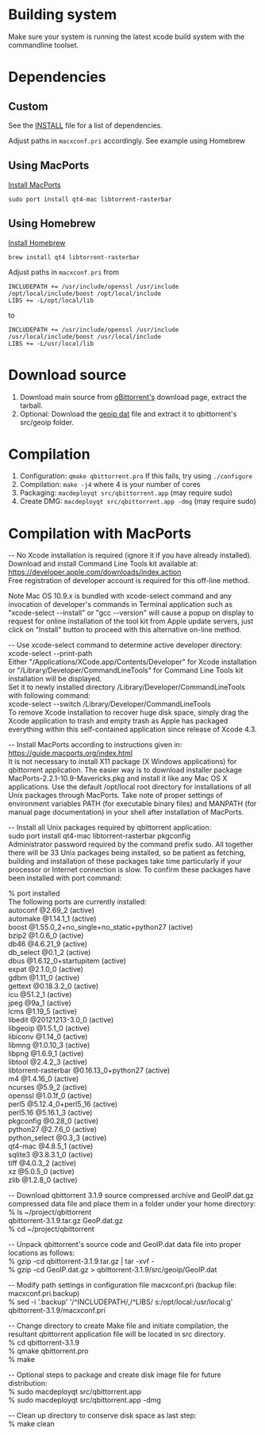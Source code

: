 # Building system
Make sure your system is running the latest xcode build system with the commandline toolset.

# Dependencies

## Custom
See the [INSTALL](https://github.com/qbittorrent/qBittorrent/blob/master/INSTALL) file for a list of dependencies.

Adjust paths in `macxconf.pri` accordingly. See example using Homebrew

## Using MacPorts
[Install MacPorts](http://www.macports.org/install.php)

    sudo port install qt4-mac libtorrent-rasterbar

## Using Homebrew
[Install Homebrew](http://brew.sh/)

    brew install qt4 libtorrent-rasterbar

Adjust paths in `macxconf.pri` from

    INCLUDEPATH += /usr/include/openssl /usr/include /opt/local/include/boost /opt/local/include
    LIBS += -L/opt/local/lib

to

    INCLUDEPATH += /usr/include/openssl /usr/include /usr/local/include/boost /usr/local/include
    LIBS += -L/usr/local/lib

# Download source
 
 1. Download main source from [qBittorrent's](http://www.qbittorrent.org/download.php) download page, extract the tarball.
 2. Optional: Download the [geoip dat](http://geolite.maxmind.com/download/geoip/database/GeoLiteCountry/GeoIP.dat.gz) file and extract it to qbittorrent's src/geoip folder.

# Compilation

 1. Configuration: `qmake qbittorrent.pro`  If this fails, try using `./configure`
 2. Compilation: `make -j4` where 4 is your number of cores
 3. Packaging: `macdeployqt src/qbittorrent.app` (may require sudo)
 4. Create DMG: `macdeployqt src/qbittorrent.app -dmg` (may require sudo)

# Compilation with MacPorts

-- No Xcode installation is required (ignore it if you have already installed).  
Download and install Command Line Tools kit available at: https://developer.apple.com/downloads/index.action  
Free registration of developer account is required for this off-line method.  

Note Mac OS 10.9.x is bundled with xcode-select command and any invocation of developer's commands in Terminal application such as "xcode-select --install" or "gcc --version" will cause a popup on display to request for online installation of the tool kit from Apple update servers, just click on "Install" button to proceed with this alternative on-line method.  

-- Use xcode-select command to determine active developer directory: xcode-select --print-path  
Either "/Applications/XCode.app/Contents/Developer" for Xcode installation or "/Library/Developer/CommandLineTools" for Command Line Tools kit installation will be displayed.  
Set it to newly installed directory /Library/Developer/CommandLineTools with following command:  
xcode-select --switch /Library/Developer/CommandLineTools  
To remove Xcode installation to recover huge disk space, simply drag the Xcode application to trash and empty trash as Apple has packaged everything within this self-contained application since release of Xcode 4.3.

-- Install MacPorts according to instructions given in: https://guide.macports.org/index.html  
It is not necessary to install X11 package (X Windows applications) for qbittorrent application. The easier way is to download installer package MacPorts-2.2.1-10.9-Mavericks.pkg and install it like any Mac OS X applications. Use the default /opt/local root directory for installations of all Unix packages through MacPorts. Take note of proper settings of environment variables PATH (for executable binary files) and MANPATH (for manual page documentation) in your shell after installation of MacPorts.

-- Install all Unix packages required by qbittorrent application:  
sudo port install qt4-mac libtorrent-rasterbar pkgconfig  
Administrator password required by the command prefix sudo. All together there will be 33 Unix packages being installed, so be patient as fetching, building and installation of these packages take time particularly if your processor or Internet connection is slow. To confirm these packages have been installed with port command:  
  
% port installed  
The following ports are currently installed:  
  autoconf @2.69_2 (active)  
  automake @1.14.1_1 (active)  
  boost @1.55.0_2+no_single+no_static+python27 (active)  
  bzip2 @1.0.6_0 (active)  
  db46 @4.6.21_9 (active)  
  db_select @0.1_2 (active)  
  dbus @1.6.12_0+startupitem (active)  
  expat @2.1.0_0 (active)  
  gdbm @1.11_0 (active)  
  gettext @0.18.3.2_0 (active)  
  icu @51.2_1 (active)  
  jpeg @9a_1 (active)  
  lcms @1.19_5 (active)  
  libedit @20121213-3.0_0 (active)  
  libgeoip @1.5.1_0 (active)  
  libiconv @1.14_0 (active)  
  libmng @1.0.10_3 (active)  
  libpng @1.6.9_1 (active)  
  libtool @2.4.2_3 (active)  
  libtorrent-rasterbar @0.16.13_0+python27 (active)  
  m4 @1.4.16_0 (active)  
  ncurses @5.9_2 (active)  
  openssl @1.0.1f_0 (active)  
  perl5 @5.12.4_0+perl5_16 (active)  
  perl5.16 @5.16.1_3 (active)  
  pkgconfig @0.28_0 (active)  
  python27 @2.7.6_0 (active)  
  python_select @0.3_3 (active)  
  qt4-mac @4.8.5_1 (active)  
  sqlite3 @3.8.3.1_0 (active)  
  tiff @4.0.3_2 (active)  
  xz @5.0.5_0 (active)  
  zlib @1.2.8_0 (active)  

-- Download qbittorrent 3.1.9 source compressed archive and GeoIP.dat.gz compressed data file and place them in a folder under your home directory:  
% ls ~/project/qbittorrent  
qbittorrent-3.1.9.tar.gz   GeoP.dat.gz  
% cd ~/project/qbittorrent  

-- Unpack qbittorrent's source code and GeoIP.dat data file into proper locations as follows:  
% gzip -cd qbittorrent-3.1.9.tar.gz | tar -xvf -  
% gzip -cd GeoIP.dat.gz > qbittorrent-3.1.9/src/geoip/GeoIP.dat  

-- Modify path settings in configuration file macxconf.pri (backup file: macxconf.pri.backup)  
% sed -i '.backup' '/^INCLUDEPATH/,/^LIBS/ s:/opt/local:/usr/local:g' qbittorrent-3.1.9/macxconf.pri  

-- Change directory to create Make file and initiate compilation, the resultant qbittorrent application file will be located in src directory.  
% cd qbittorrent-3.1.9  
% qmake qbittorrent.pro  
% make  

-- Optional steps to package and create disk image file for future distribution:  
% sudo macdeployqt src/qbittorrent.app  
% sudo macdeployqt src/qbittorrent.app -dmg  

-- Clean up directory to conserve disk space as last step:  
% make clean  
